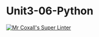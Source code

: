 # Unit3-06-Python
[![Mr Coxall's Super Linter](https://github.com/ICS3U-Programming-JaydinM/Unit3-06-Python/workflows/Mr%20Coxall's%20Super%20Linter/badge.svg)](https://github.com/ICS3U-Programming-JaydinM/Unit3-06-Python/actions/)
